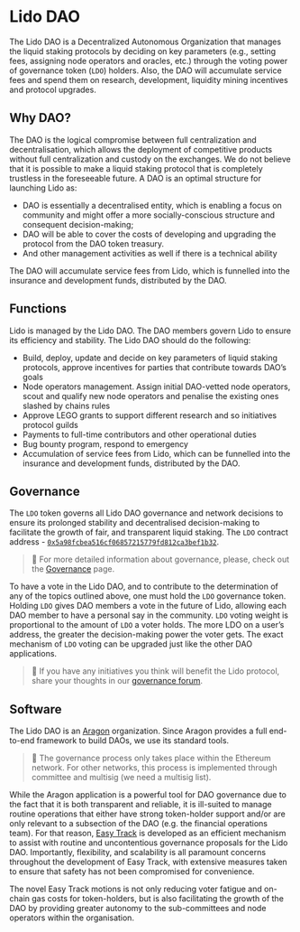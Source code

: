 # Lido DAO

The Lido DAO is a Decentralized Autonomous Organization that manages the liquid staking protocols by deciding on key parameters (e.g., setting fees, assigning node operators and oracles, etc.) through the voting power of governance token (`LDO`) holders. Also, the DAO will accumulate service fees and spend them on research, development, liquidity mining incentives and protocol upgrades.

## Why DAO?

The DAO is the logical compromise between full centralization and decentralisation, which allows the deployment of competitive products without full centralization and custody on the exchanges. We do not believe that it is possible to make a liquid staking protocol that is completely trustless in the foreseeable future. A DAO is an optimal structure for launching Lido as:

- DAO is essentially a decentralised entity, which is enabling a focus on community and might offer a more socially-conscious structure and consequent decision-making;
- DAO will be able to cover the costs of developing and upgrading the protocol from the DAO token treasury.
- And other management activities as well if there is a technical ability

The DAO will accumulate service fees from Lido, which is funnelled into the insurance and development funds, distributed by the DAO.

## Functions

Lido is managed by the Lido DAO. The DAO members govern Lido to ensure its efficiency and stability. The Lido DAO should do the following:
- Build, deploy, update and decide on key parameters of liquid staking protocols, approve incentives for parties that contribute towards DAO’s goals
- Node operators management. Assign initial DAO-vetted node operators, scout and qualify new node operators and penalise the existing ones slashed by chains rules
- Approve LEGO grants to support different research and so initiatives protocol guilds
- Payments to full-time contributors and other operational duties
- Bug bounty program, respond to emergency
- Accumulation of service fees from Lido, which can be funnelled into the insurance and development funds, distributed by the DAO.


## Governance

The `LDO` token governs all Lido DAO governance and network decisions to ensure its prolonged stability and decentralised decision-making to facilitate the growth of fair, and transparent liquid staking.  The `LDO` contract address - [`0x5a98fcbea516cf06857215779fd812ca3bef1b32`](https://etherscan.io/address/0x5a98fcbea516cf06857215779fd812ca3bef1b32).

> 📝 For more detailed information about governance, please, check out the [Governance](https://lido.fi/governance) page.

To have a vote in the Lido DAO, and to contribute to the determination of any of the topics outlined above, one must hold the `LDO` governance token. Holding `LDO` gives DAO members a vote in the future of Lido, allowing each DAO member to have a personal say in the community. `LDO` voting weight is proportional to the amount of `LDO` a voter holds. The more LDO on a user’s address, the greater the decision-making power the voter gets. The exact mechanism of `LDO` voting can be upgraded just like the other DAO applications.

> 📝 If you have any initiatives you think will benefit the Lido protocol, share your thoughts in our [governance forum](https://research.lido.fi).

## Software

The Lido DAO is an [Aragon](https://aragon.org/dao) organization. Since Aragon provides a full end-to-end framework to build DAOs, we use its standard tools.

> 📝 The governance process only takes place within the Ethereum network. For other networks, this process is implemented through committee and multisig (we need a multisig list).

While the Aragon application is a powerful tool for DAO governance due to the fact that it is both transparent and reliable, it is ill-suited to manage routine operations that either have strong token-holder support and/or are only relevant to a subsection of the DAO (e.g. the financial operations team). For that reason, [Easy Track](https://easytrack.lido.fi/) is developed as an efficient mechanism to assist with routine and uncontentious governance proposals for the Lido DAO. Importantly, flexibility, and scalability is all paramount concerns throughout the development of Easy Track, with extensive measures taken to ensure that safety has not been compromised for convenience.

The novel Easy Track motions is not only reducing voter fatigue and on-chain gas costs for token-holders, but is also facilitating the growth of the DAO by providing greater autonomy to the sub-committees and node operators within the organisation.
